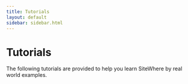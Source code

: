 ```yaml
---
title: Tutorials
layout: default
sidebar: sidebar.html
---
```


# Tutorials
The following tutorials are provided to help you learn SiteWhere by real world examples.
